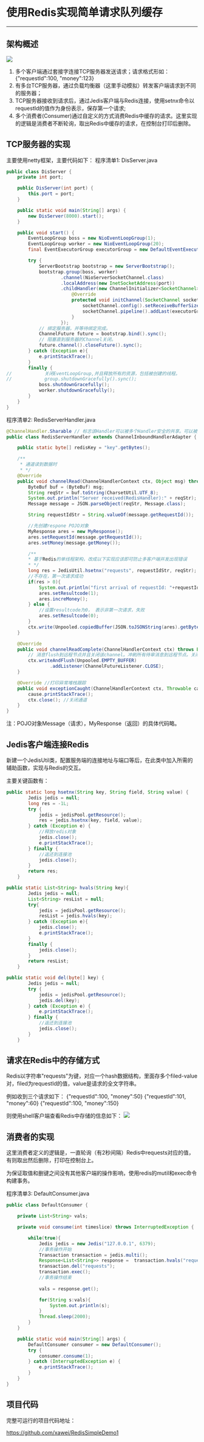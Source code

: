 # 使用Redis实现简单请求队列缓存

----------

## 架构概述
![][1]

1. 多个客户端通过套接字连接TCP服务器发送请求；请求格式形如：{"requestId":100, "money":123}
2. 有多台TCP服务器，通过负载均衡器（这里手动模拟）转发客户端请求到不同的服务器；
3. TCP服务器接收到请求后，通过Jedis客户端与Redis连接，使用setnx命令以requestId的值作为身份表示，保存第一个请求;
4. 多个消费者(Consumer)通过自定义的方式消费Redis中缓存的请求。这里实现的逻辑是消费者不断轮询，取出Redis中缓存的请求，在控制台打印后删除。

## TCP服务器的实现
主要使用netty框架，主要代码如下：
程序清单1: DisServer.java
```java
public class DisServer {
    private int port;

    public DisServer(int port) {
        this.port = port;
    }

    public static void main(String[] args) {
        new DisServer(8000).start();
    }

    public void start() {
        EventLoopGroup boss = new NioEventLoopGroup(1);
        EventLoopGroup worker = new NioEventLoopGroup(20);
        final EventExecutorGroup executorGroup = new DefaultEventExecutorGroup(2);

        try {
            ServerBootstrap bootstrap = new ServerBootstrap();
            bootstrap.group(boss, worker)
                    .channel(NioServerSocketChannel.class)
                    .localAddress(new InetSocketAddress(port))
                    .childHandler(new ChannelInitializer<SocketChannel>() {
                        @Override
                        protected void initChannel(SocketChannel socketChannel) throws Exception {
                            socketChannel.config().setReceiveBufferSize(2048); //set  buf size here
                            socketChannel.pipeline().addLast(executorGroup, new RedisServerHandler());
                        }
                    });
            // 绑定服务器，并等待绑定完成。
            ChannelFuture future = bootstrap.bind().sync();
            // 阻塞直到服务器的Channel关闭。
            future.channel().closeFuture().sync();
        } catch (Exception e){
            e.printStackTrace();
        }
        finally {
//            关闭EventLoopGroup,并且释放所有的资源，包括被创建的线程。
//            group.shutdownGracefully().sync();
            boss.shutdownGracefully();
            worker.shutdownGracefully();
        }
    }
}
```

程序清单2: RedisServerHandler.java
```java
@ChannelHandler.Sharable // 标志该Handler可以被多个Handler安全的共享。可以被添加到多个ChannelPipeline
public class RedisServerHandler extends ChannelInboundHandlerAdapter {

    public static byte[] redisKey = "key".getBytes();

    /**
     * 通道读到数据时
     * */
    @Override
    public void channelRead(ChannelHandlerContext ctx, Object msg) throws Exception {
        ByteBuf buf = (ByteBuf) msg;
        String reqStr = buf.toString(CharsetUtil.UTF_8);
        System.out.println("Server received(RedisHandler):" + reqStr);
        Message message = JSON.parseObject(reqStr, Message.class);

        String requestIdStr = String.valueOf(message.getRequestId());

        //先创建respone POJO对象
        MyResponse ares = new MyResponse();
        ares.setRequestId(message.getRequestId());
        ares.setMoney(message.getMoney());

        /**
        * 基于Redis的单线程架构，改成以下实现应该即可防止多客户端并发出现错误
        * */
        long res = JedisUtil.hsetnx("requests", requestIdStr, reqStr);
        //不存在，第一次请求成功
        if(res > 0){
            System.out.println("first arrival of requestId: "+requestIdStr);
            ares.setResultcode(1);
            ares.increMoney();
        } else {
            //设置resultcode为0， 表示非第一次请求，失败
            ares.setResultcode(0);
        }
        ctx.write(Unpooled.copiedBuffer(JSON.toJSONString(ares).getBytes()));
    }

    @Override
    public void channelReadComplete(ChannelHandlerContext ctx) throws Exception {
        // 消息flush到远程节点并且关闭该channel。冲刷所有待审消息到远程节点。关闭通道后，操作完成
        ctx.writeAndFlush(Unpooled.EMPTY_BUFFER)
                .addListener(ChannelFutureListener.CLOSE);
    }

    @Override //打印异常堆栈跟踪
    public void exceptionCaught(ChannelHandlerContext ctx, Throwable cause) throws Exception {
        cause.printStackTrace();
        ctx.close(); //关闭通道
    }
}
```
注：POJO对象Message（请求），MyResponse（返回）的具体代码略。

## Jedis客户端连接Redis
新建一个JedisUtil类，配置服务端的连接地址与端口等后，在此类中加入所需的辅助函数，实现与Redis的交互。

主要关键函数有：
```java
public static long hsetnx(String key, String field, String value) {
        Jedis jedis = null;
        long res = -1L;
        try {
            jedis = jedisPool.getResource();
            res = jedis.hsetnx(key, field, value);
        } catch (Exception e) {
            //释放redis对象
            jedis.close();
            e.printStackTrace();
        } finally {
            //返还到连接池
            jedis.close();
        }
        return res;
    }
```

```java
public static List<String> hvals(String key){
        Jedis jedis = null;
        List<String> resList = null;
        try{
            jedis = jedisPool.getResource();
            resList = jedis.hvals(key);
        } catch (Exception e){
            jedis.close();
            e.printStackTrace();
        }
        finally {
            jedis.close();
        }
        return resList;
    }
```

```java
public static void del(byte[] key) {
        Jedis jedis = null;
        try {
            jedis = jedisPool.getResource();
            jedis.del(key);
        } catch (Exception e) {
            e.printStackTrace();
        } finally {
            //返还到连接池
            jedis.close();
        }
    }
```

## 请求在Redis中的存储方式
Redis以字符串"requests"为键，对应一个hash数据结构，里面存多个filed-value对，filed为requestId的值，value是请求的全文字符串。

例如收到三个请求如下：
{"requestId":100, "money":50}
{"requestId":101, "money":60}
{"requestId":100, "money":150}

则使用shell客户端查看Redis中存储的信息如下：
![][2]

## 消费者的实现
这里消费者定义的逻辑是，一直轮询（有2秒间隔）Redis中requests对应的值，有则取出然后删除，打印在控制台上。

为保证取值和删键之间没有其他客户端的操作影响，使用redis的mutil和exec命令构建事务。

程序清单3: DefaultConsumer.java
```java
public class DefaultConsumer {

    private List<String> vals;

    private void consume(int timeslice) throws InterruptedException {

        while(true){
            Jedis jedis = new Jedis("127.0.0.1", 6379);
            //事务操作开始
            Transaction transaction = jedis.multi();
            Response<List<String>> response =  transaction.hvals("requests");
            transaction.del("requests");
            transaction.exec();
            //事务操作结束
            
            vals = response.get();

            for(String s:vals){
                System.out.println(s);
            }
            Thread.sleep(2000);
        }
    }

    public static void main(String[] args) {
        DefaultConsumer consumer = new DefaultConsumer();
        try {
            consumer.consume(1);
        } catch (InterruptedException e) {
            e.printStackTrace();
        }
    }
}
```

## 项目代码

完整可运行的项目代码地址：

https://github.com/xawei/RedisSimpleDemo1




  [1]: http://static.zybuluo.com/csxawei/7cm783n4wzm1tcbhntvm2sz8/3.png
  [2]: http://static.zybuluo.com/csxawei/n3q0i8szezdnyh6cf0i29rpg/4.png